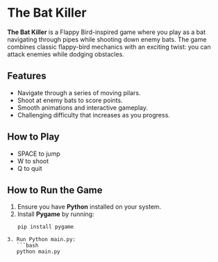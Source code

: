 # The Bat Killer

**The Bat Killer** is a Flappy Bird-inspired game where you play as a bat navigating through pipes while shooting down enemy bats. The game combines classic flappy-bird mechanics with an exciting twist: you can attack enemies while dodging obstacles. 

## Features
- Navigate through a series of moving pilars.
- Shoot at enemy bats to score points.
- Smooth animations and interactive gameplay.
- Challenging difficulty that increases as you progress.

## How to Play
- SPACE to jump
- W to shoot
- Q to quit

## How to Run the Game

1. Ensure you have **Python** installed on your system.
2. Install **Pygame** by running:
   ```bash
   pip install pygame
```
3. Run Python main.py:
   ```bash
   python main.py
```